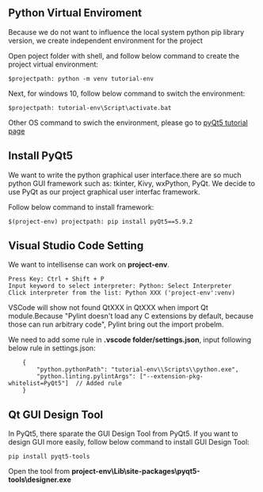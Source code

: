 ## Python Virtual Enviroment

Because we do not want to influence the local system python pip library version, we create independent environment for the project

Open poject folder with shell, and follow below command to create the project virtual environment:

    $projectpath: python -m venv tutorial-env

Next, for windows 10, follow below command to switch the environment:

    $projectpath: tutorial-env\Script\activate.bat

Other OS command to swich the environment, please go to [pyQt5 tutorial page](https://build-system.fman.io/pyqt5-tutorial)

## Install PyQt5
We want to write the python graphical user interface.there are so much python GUI framework such as: tkinter, Kivy, wxPython, PyQt. We decide to use PyQt as our project graphical user interfac framework.

Follow below command to install framework:

    $(project-env) projectpath: pip install pyQt5==5.9.2

## Visual Studio Code Setting
We want to intellisense can work on **project-env**.

    Press Key: Ctrl + Shift + P
    Input keyword to select interpreter: Python: Select Interpreter
    Click interpreter from the list: Python XXX ('project-env':venv)

VSCode will show not found QtXXX in QtXXX when import Qt module.Because "Pylint doesn't load any C extensions by default, because those can run arbitrary code", Pylint bring out the import probelm.

We need to add some rule in **.vscode folder/settings.json**, input following below rule in settings.json:


        {
            "python.pythonPath": "tutorial-env\\Scripts\\python.exe",
            "python.linting.pylintArgs": ["--extension-pkg-whitelist=PyQt5"]  // Added rule
        }

## Qt GUI Design Tool
In PyQt5, there sparate the GUI Design Tool from PyQt5. If you want to design GUI more easily, follow below command to install GUI Design Tool:

    pip install pyqt5-tools

Open the tool from **project-env\Lib\site-packages\pyqt5-tools\designer.exe**

